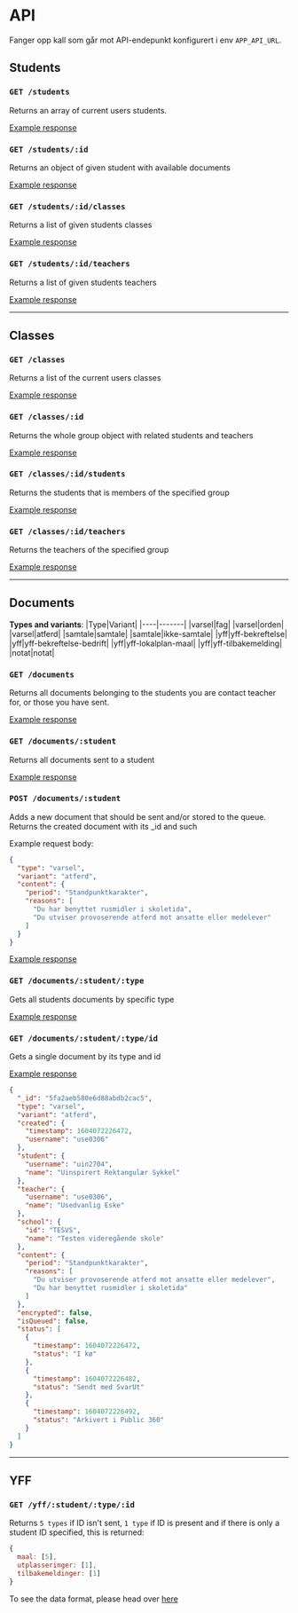 # API

Fanger opp kall som går mot API-endepunkt konfigurert i env ``APP_API_URL``.

## Students

### ```GET /students```

Returns an array of current users students.

[Example response](https://github.com/vtfk/minelev-api/blob/main/docs/getStudents.md)

### ```GET /students/:id```

Returns an object of given student with available documents

[Example response](https://github.com/vtfk/minelev-api/blob/main/docs/getStudent.md)

### ```GET /students/:id/classes```

Returns a list of given students classes

[Example response](https://github.com/vtfk/minelev-api/blob/main/docs/getStudentClasses.md)

### ```GET /students/:id/teachers```

Returns a list of given students teachers

[Example response](https://github.com/vtfk/minelev-api/blob/main/docs/getStudentTeachers.md)

----

## Classes

### ```GET /classes```

Returns a list of the current users classes

[Example response](https://github.com/vtfk/minelev-api/blob/main/docs/getClasses.md)

### ```GET /classes/:id```

Returns the whole group object with related students and teachers

[Example response](https://github.com/vtfk/minelev-api/blob/main/docs/getClass.md)

### ```GET /classes/:id/students```

Returns the students that is members of the specified group

[Example response](https://github.com/vtfk/minelev-api/blob/main/docs/getClassStudents.md)

### ```GET /classes/:id/teachers```

Returns the teachers of the specified group

[Example response](https://github.com/vtfk/minelev-api/blob/main/docs/getClassTeachers.md)

----

## Documents

**Types and variants**:
|Type|Variant|
|----|-------|
|varsel|fag|
|varsel|orden|
|varsel|atferd|
|samtale|samtale|
|samtale|ikke-samtale|
|yff|yff-bekreftelse|
|yff|yff-bekreftelse-bedrift|
|yff|yff-lokalplan-maal|
|yff|yff-tilbakemelding|
|notat|notat|

### ```GET /documents```

Returns all documents belonging to the students you are contact teacher for, or those you have sent.

[Example response](https://github.com/vtfk/minelev-api/blob/main/docs/getDocuments.md)

### ```GET /documents/:student```

Returns all documents sent to a student

[Example response](https://github.com/vtfk/minelev-api/blob/main/docs/getStudentDocuments.md)

### ```POST /documents/:student```

Adds a new document that should be sent and/or stored to the queue. Returns the created document with its _id and such

Example request body:
```json
{
  "type": "varsel",
  "variant": "atferd",
  "content": {
    "period": "Standpunktkarakter",
    "reasons": [
      "Du har benyttet rusmidler i skoletida",
      "Du utviser provoserende atferd mot ansatte eller medelever"
    ]
  }
}
```

[Example response](https://github.com/vtfk/minelev-api/blob/main/docs/getStudentDocuments.md#id)

### ```GET /documents/:student/:type```

Gets all students documents by specific type

[Example response](https://github.com/vtfk/minelev-api/blob/main/docs/getStudentDocuments.md#type)

### ```GET /documents/:student/:type/id```

Gets a single document by its type and id

[Example response](https://github.com/vtfk/minelev-api/blob/main/docs/getStudentDocuments.md#id)

```json
{
  "_id": "5fa2aeb580e6d88abdb2cac5",
  "type": "varsel",
  "variant": "atferd",
  "created": {
    "timestamp": 1604072226472,
    "username": "use0306"
  },
  "student": {
    "username": "uin2704",
    "name": "Uinspirert Rektangulær Sykkel"
  },
  "teacher": {
    "username": "use0306",
    "name": "Usedvanlig Eske"
  },
  "school": {
    "id": "TESVS",
    "name": "Testen videregående skole"
  },
  "content": {
    "period": "Standpunktkarakter",
    "reasons": [
      "Du utviser provoserende atferd mot ansatte eller medelever",
      "Du har benyttet rusmidler i skoletida"
    ]
  },
  "encrypted": false,
  "isQueued": false,
  "status": [
    {
      "timestamp": 1604072226472,
      "status": "I kø"
    },
    {
      "timestamp": 1604072226482,
      "status": "Sendt med SvarUt"
    },
    {
      "timestamp": 1604072226492,
      "status": "Arkivert i Public 360"
    }
  ]
}
```

----

## YFF

### ```GET /yff/:student/:type/:id```

Returns ``5 types`` if ID isn't sent, ``1 type`` if ID is present and if there is only a student ID specified, this is returned:

```javascript
{
  maal: [5],
  utplasseringer: [1],
  tilbakemeldinger: [1]
}
```

To see the data format, please head over [here](yff.js)
